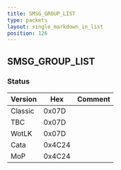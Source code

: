 ```yaml
---
title: SMSG_GROUP_LIST
type: packets
layout: single_markdown_in_list
position: 126
---
```


## SMSG_GROUP_LIST

### Status

Version    | Hex        | Comment
---------- | ---------- | ---------- 
Classic    | 0x07D      | 
TBC        | 0x07D      | 
WotLK      | 0x07D      | 
Cata       | 0x4C24     | 
MoP        | 0x4C24     | 